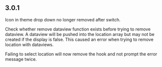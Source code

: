 ## 3.0.1

Icon in theme drop down no longer removed after switch.

Check whether remove dataview function exists before trying to remove dataview. A dataview will be pushed into the location array but may not be created if the display is false. This caused an error when trying to remove location with dataviews.

Failing to select location will now remove the hook and not prompt the error message twice.